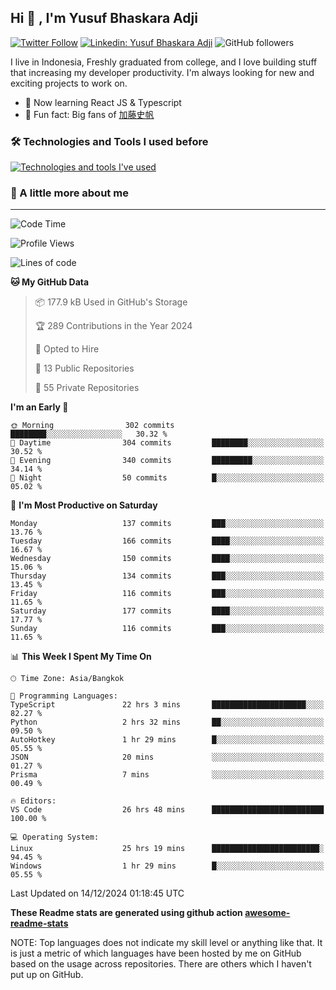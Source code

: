 ## Hi 👋 , I'm Yusuf Bhaskara Adji

[![Twitter Follow](https://img.shields.io/twitter/follow/frelein_asli?label=Follow)](https://twitter.com/intent/follow?screen_name=frelein_asli)
[![Linkedin: Yusuf Bhaskara Adji](https://img.shields.io/badge/-yusufadji-blue?style=flat-square&logo=Linkedin&logoColor=white&link=https://www.linkedin.com/in/yusuf-bhaskara-adji/)](https://www.linkedin.com/in/yusuf-bhaskara-adji/)
![GitHub followers](https://img.shields.io/github/followers/yusufadji?label=Follow&style=social)

I live in Indonesia, Freshly graduated from college, and I love building stuff that increasing my developer productivity. I'm always looking for new and exciting projects to work on.

- 🌱 Now learning React JS & Typescript
- 🐻 Fun fact: Big fans of [加藤史帆](https://www.instagram.com/katoshi.official/)

### 🛠️ Technologies and Tools I used before

[![Technologies and tools I've used](https://skillicons.dev/icons?i=html,css,js,ts,php,python,kotlin,tailwind,bootstrap,next,express,sequelize,mysql,prisma,firebase,vercel,vscode,androidstudio,bash,git,postman,figma,docker,linux&perline=12)](#)

### 🐣 A little more about me

---

<!--START_SECTION:waka-->
![Code Time](http://img.shields.io/badge/Code%20Time-1%2C164%20hrs%2058%20mins-blue)

![Profile Views](http://img.shields.io/badge/Profile%20Views-0-blue)

![Lines of code](https://img.shields.io/badge/From%20Hello%20World%20I%27ve%20Written-694.6%20thousand%20lines%20of%20code-blue)

**🐱 My GitHub Data** 

> 📦 177.9 kB Used in GitHub's Storage 
 > 
> 🏆 289 Contributions in the Year 2024
 > 
> 💼 Opted to Hire
 > 
> 📜 13 Public Repositories 
 > 
> 🔑 55 Private Repositories 
 > 
**I'm an Early 🐤** 

```text
🌞 Morning                302 commits         ████████░░░░░░░░░░░░░░░░░   30.32 % 
🌆 Daytime                304 commits         ████████░░░░░░░░░░░░░░░░░   30.52 % 
🌃 Evening                340 commits         █████████░░░░░░░░░░░░░░░░   34.14 % 
🌙 Night                  50 commits          █░░░░░░░░░░░░░░░░░░░░░░░░   05.02 % 
```
📅 **I'm Most Productive on Saturday** 

```text
Monday                   137 commits         ███░░░░░░░░░░░░░░░░░░░░░░   13.76 % 
Tuesday                  166 commits         ████░░░░░░░░░░░░░░░░░░░░░   16.67 % 
Wednesday                150 commits         ████░░░░░░░░░░░░░░░░░░░░░   15.06 % 
Thursday                 134 commits         ███░░░░░░░░░░░░░░░░░░░░░░   13.45 % 
Friday                   116 commits         ███░░░░░░░░░░░░░░░░░░░░░░   11.65 % 
Saturday                 177 commits         ████░░░░░░░░░░░░░░░░░░░░░   17.77 % 
Sunday                   116 commits         ███░░░░░░░░░░░░░░░░░░░░░░   11.65 % 
```


📊 **This Week I Spent My Time On** 

```text
🕑︎ Time Zone: Asia/Bangkok

💬 Programming Languages: 
TypeScript               22 hrs 3 mins       █████████████████████░░░░   82.27 % 
Python                   2 hrs 32 mins       ██░░░░░░░░░░░░░░░░░░░░░░░   09.50 % 
AutoHotkey               1 hr 29 mins        █░░░░░░░░░░░░░░░░░░░░░░░░   05.55 % 
JSON                     20 mins             ░░░░░░░░░░░░░░░░░░░░░░░░░   01.27 % 
Prisma                   7 mins              ░░░░░░░░░░░░░░░░░░░░░░░░░   00.49 % 

🔥 Editors: 
VS Code                  26 hrs 48 mins      █████████████████████████   100.00 % 

💻 Operating System: 
Linux                    25 hrs 19 mins      ████████████████████████░   94.45 % 
Windows                  1 hr 29 mins        █░░░░░░░░░░░░░░░░░░░░░░░░   05.55 % 
```


 Last Updated on 14/12/2024 01:18:45 UTC
<!--END_SECTION:waka-->

**These Readme stats are generated using github action [awesome-readme-stats](https://github.com/anmol098/waka-readme-stats)**

NOTE: Top languages does not indicate my skill level or anything like that. It is just a metric of which languages have been hosted by me on GitHub based on the usage across repositories. There are others which I haven't put up on GitHub.
